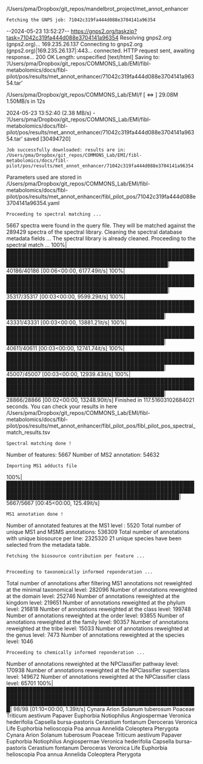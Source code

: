 /Users/pma/Dropbox/git_repos/mandelbrot_project/met_annot_enhancer

    Fetching the GNPS job: 71042c319fa444d088e3704141a96354
    
--2024-05-23 13:52:27--  https://gnps2.org/taskzip?task=71042c319fa444d088e3704141a96354
Resolving gnps2.org (gnps2.org)... 169.235.26.137
Connecting to gnps2.org (gnps2.org)|169.235.26.137|:443... connected.
HTTP request sent, awaiting response... 200 OK
Length: unspecified [text/html]
Saving to: ‘/Users/pma/Dropbox/git_repos/COMMONS_Lab/EMI/fibl-metabolomics/docs/fibl-pilot/pos/results/met_annot_enhancer/71042c319fa444d088e3704141a96354.tar’

/Users/pma/Dropbox/git_repos/COMMONS_Lab/EMI/f     [                                                <=>                                                  ]  29.08M  1.50MB/s    in 12s     

2024-05-23 13:52:40 (2.38 MB/s) - ‘/Users/pma/Dropbox/git_repos/COMMONS_Lab/EMI/fibl-metabolomics/docs/fibl-pilot/pos/results/met_annot_enhancer/71042c319fa444d088e3704141a96354.tar’ saved [30494720]


    Job successfully downloaded: results are in: /Users/pma/Dropbox/git_repos/COMMONS_Lab/EMI/fibl-metabolomics/docs/fibl-pilot/pos/results/met_annot_enhancer/71042c319fa444d088e3704141a96354
    

Parameters used are stored in /Users/pma/Dropbox/git_repos/COMMONS_Lab/EMI/fibl-metabolomics/docs/fibl-pilot/pos/results/met_annot_enhancer/fibl_pilot_pos/71042c319fa444d088e3704141a96354.yaml

    Proceeding to spectral matching ...
    
5667 spectra were found in the query file.
They will be matched against the 289429 spectra of the spectral library.
Cleaning the spectral database metadata fields ...
The spectral library is already cleaned.
Proceeding to the spectral match ...
100%|███████████████████████████████████████████████████████████████████████████████████████████████████████████████████████████████████████████████| 40186/40186 [00:06<00:00, 6177.49it/s]
100%|███████████████████████████████████████████████████████████████████████████████████████████████████████████████████████████████████████████████| 35317/35317 [00:03<00:00, 9599.29it/s]
100%|██████████████████████████████████████████████████████████████████████████████████████████████████████████████████████████████████████████████| 43331/43331 [00:03<00:00, 13881.21it/s]
100%|██████████████████████████████████████████████████████████████████████████████████████████████████████████████████████████████████████████████| 40611/40611 [00:03<00:00, 12741.74it/s]
100%|██████████████████████████████████████████████████████████████████████████████████████████████████████████████████████████████████████████████| 45007/45007 [00:03<00:00, 12939.43it/s]
100%|██████████████████████████████████████████████████████████████████████████████████████████████████████████████████████████████████████████████| 28866/28866 [00:02<00:00, 13248.90it/s]
Finished in 117.51603102684021 seconds.
You can check your results in here /Users/pma/Dropbox/git_repos/COMMONS_Lab/EMI/fibl-metabolomics/docs/fibl-pilot/pos/results/met_annot_enhancer/fibl_pilot_pos/fibl_pilot_pos_spectral_match_results.tsv

    Spectral matching done !
    
Number of features: 5667
Number of MS2 annotation: 54632

    Importing MS1 adducts file
    
100%|██████████████████████████████████████████████████████████████████████████████████████████████████████████████████████████████████████████████████| 5667/5667 [00:45<00:00, 125.49it/s]

    MS1 annotation done !
    
Number of annotated features at the MS1 level : 5520
Total number of unique MS1 and MSMS annotations: 536309
Total number of annotations with unique biosource per line: 2325320
21 unique species have been selected from the metadata table.

    Fetching the biosource contribution per feature ...
    

    Proceeding to taxonomically informed reponderation ...
    
Total number of annotations after filtering MS1 annotations not reweighted at the minimal taxonomical level: 282096
Number of annotations reweighted at the domain level: 252746
Number of annotations reweighted at the kingdom level: 219651
Number of annotations reweighted at the phylum level: 216818
Number of annotations reweighted at the class level: 199748
Number of annotations reweighted at the order level: 93855
Number of annotations reweighted at the family level: 90357
Number of annotations reweighted at the tribe level: 15033
Number of annotations reweighted at the genus level: 7473
Number of annotations reweighted at the species level: 1046

    Proceeding to chemically informed reponderation ...
    
Number of annotations reweighted at the NPClassifier pathway level: 170938
Number of annotations reweighted at the NPClassifier superclass level: 149672
Number of annotations reweighted at the NPClassifier class level: 65701
100%|███████████████████████████████████████████████████████████████████████████████████████████████████████████████████████████████████████████████████████| 98/98 [01:10<00:00,  1.39it/s]
Cynara
Arion
Solanum tuberosum
Poaceae
Triticum aestivum
Papaver
Euphorbia
Notiophilus
Angiospermae
Veronica hederifolia
Capsella bursa-pastoris
Cerastium fontanum
Deroceras
Veronica
Life
Euphorbia helioscopia
Poa annua
Annelida
Coleoptera
Pterygota
Cynara
Arion
Solanum tuberosum
Poaceae
Triticum aestivum
Papaver
Euphorbia
Notiophilus
Angiospermae
Veronica hederifolia
Capsella bursa-pastoris
Cerastium fontanum
Deroceras
Veronica
Life
Euphorbia helioscopia
Poa annua
Annelida
Coleoptera
Pterygota